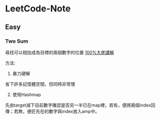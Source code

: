 # LeetCode-Note
## Easy
### Two Sum
尋找可以相加成為目標的兩個數字的位置
[100%大佬講解](https://www.code-recipe.com/post/two-sum)

方法:
1. 暴力硬解
  
  省下許多記憶體空間，但同時非常慢
  
2. 使用Hashmap

 先由target減下目前數字確認是否另一半已在map裡，若有，便將兩個index回傳；若無，便匠先在的數字與index放入amp中。
